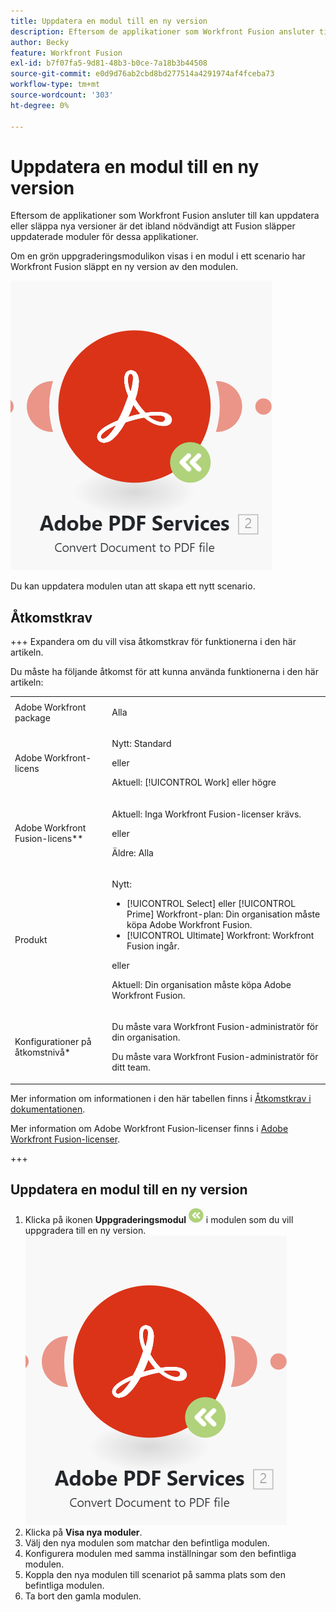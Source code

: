 ```yaml
---
title: Uppdatera en modul till en ny version
description: Eftersom de applikationer som Workfront Fusion ansluter till kan uppdatera eller släppa nya versioner är det ibland nödvändigt att Fusion släpper uppdaterade moduler för dessa applikationer.
author: Becky
feature: Workfront Fusion
exl-id: b7f07fa5-9d81-48b3-b0ce-7a18b3b44508
source-git-commit: e0d9d76ab2cbd8bd277514a4291974af4fceba73
workflow-type: tm+mt
source-wordcount: '303'
ht-degree: 0%

---
```


# Uppdatera en modul till en ny version

Eftersom de applikationer som Workfront Fusion ansluter till kan uppdatera eller släppa nya versioner är det ibland nödvändigt att Fusion släpper uppdaterade moduler för dessa applikationer.

Om en grön uppgraderingsmodulikon visas i en modul i ett scenario har Workfront Fusion släppt en ny version av den modulen.

![Ikon för uppdatering](assets/update-indicator.png)

Du kan uppdatera modulen utan att skapa ett nytt scenario.

## Åtkomstkrav

+++ Expandera om du vill visa åtkomstkrav för funktionerna i den här artikeln.

Du måste ha följande åtkomst för att kunna använda funktionerna i den här artikeln:

<table style="table-layout:auto">
 <col> 
 <col> 
 <tbody> 
  <tr> 
   <td role="rowheader">Adobe Workfront package</td> 
   <td> <p>Alla</p> </td> 
  </tr> 
  <tr data-mc-conditions=""> 
   <td role="rowheader">Adobe Workfront-licens</td> 
   <td> <p>Nytt: Standard</p><p>eller</p><p>Aktuell: [!UICONTROL Work] eller högre</p> </td> 
  </tr> 
  <tr> 
   <td role="rowheader">Adobe Workfront Fusion-licens**</td> 
   <td>
   <p>Aktuell: Inga Workfront Fusion-licenser krävs.</p>
   <p>eller</p>
   <p>Äldre: Alla </p>
   </td> 
  </tr> 
  <tr> 
   <td role="rowheader">Produkt</td> 
   <td>
   <p>Nytt:</p> <ul><li>[!UICONTROL Select] eller [!UICONTROL Prime] Workfront-plan: Din organisation måste köpa Adobe Workfront Fusion.</li><li>[!UICONTROL Ultimate] Workfront: Workfront Fusion ingår.</li></ul>
   <p>eller</p>
   <p>Aktuell: Din organisation måste köpa Adobe Workfront Fusion.</p>
   </td> 
  </tr>
  <tr data-mc-conditions=""> 
   <td role="rowheader">Konfigurationer på åtkomstnivå*</td> 
   <td> 
     <p>Du måste vara Workfront Fusion-administratör för din organisation.</p>
     <p>Du måste vara Workfront Fusion-administratör för ditt team.</p>
   </td> 
  </tr> 
   </td> 
  </tr> 
 </tbody> 
</table>

Mer information om informationen i den här tabellen finns i [Åtkomstkrav i dokumentationen](/help/workfront-fusion/references/licenses-and-roles/access-level-requirements-in-documentation.md).

Mer information om Adobe Workfront Fusion-licenser finns i [Adobe Workfront Fusion-licenser](/help/workfront-fusion/set-up-and-manage-workfront-fusion/licensing-operations-overview/license-automation-vs-integration.md).

+++

## Uppdatera en modul till en ny version

1. Klicka på ikonen **Uppgraderingsmodul** ![Uppgraderingsikon](assets/upgrade-icon.png) i modulen som du vill uppgradera till en ny version.
   ![Ikon för uppdatering](assets/update-indicator.png)
1. Klicka på **Visa nya moduler**.
1. Välj den nya modulen som matchar den befintliga modulen.
1. Konfigurera modulen med samma inställningar som den befintliga modulen.
1. Koppla den nya modulen till scenariot på samma plats som den befintliga modulen.
1. Ta bort den gamla modulen.
